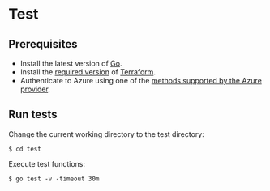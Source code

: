# Test

## Prerequisites

- Install the latest version of [Go](https://go.dev/dl/).
- Install the [required version](../README.md#requirements) of [Terraform](https://www.terraform.io/downloads).
- Authenticate to Azure using one of the [methods supported by the Azure provider](https://registry.terraform.io/providers/hashicorp/azurerm/latest/docs#authenticating-to-azure).

## Run tests

Change the current working directory to the test directory:

```
$ cd test
```

Execute test functions:

```
$ go test -v -timeout 30m
```
